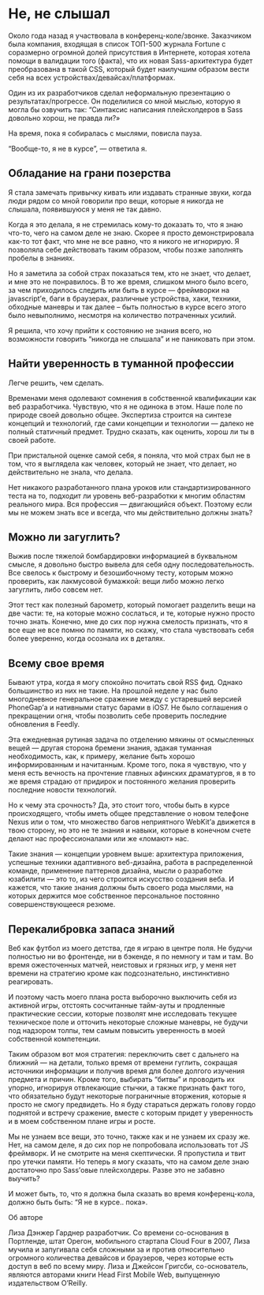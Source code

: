 # Не, не слышал

Около года назад я участвовала в конференц-коле/звонке. Заказчиком была компания, входящая в список ТОП-500 журнала Fortune с соразмерно огромной долей присутствия в Интернете, которая хотела помощи в валидации того (факта), что их новая Sass-архитектура будет преобразована в такой CSS, который будет наилучшим образом вести себя на всех устройствах/девайсах/платформах.

Один из их разработчиков сделал неформальную презентацию о результатах/прогрессе. Он поделилися со мной мыслью, которую я могла бы озвучить так: “Синтаксис написания плейсхолдеров в Sass довольно хорош, не правда ли?»

На время, пока я собиралась с мыслями, повисла пауза.

“Вообще-то, я не в курсе”, — ответила я.

## Обладание на грани позерства

Я стала замечать привычку кивать или издавать странные звуки, когда люди рядом со мной говорили про вещи, которые я никогда не слышала, появившуюся у меня не так давно.

Когда я это делала, я не стремилась кому-то доказать то, что я знаю что-то, чего на самом деле не знаю. Скорее я просто демонстрировала как-то тот факт, что мне не все равно, что я никого не игнорирую. Я позволяла себе действовать таким образом, чтобы позже заполнять пробелы в знаниях.

Но я заметила за собой страх показаться тем, кто не знает, что делает, и мне это не понравилось. В то же время, слишком много было всего, за чем приходилось следить или быть в курсе — фреймворки на javascript’е, баги в браузерах, различные устройства, хаки, техники, обходные маневры и так далее – быть полностью в курсе всего этого было невыполнимо, несмотря на количество потраченных усилий.

Я решила, что хочу прийти к состоянию не знания всего, но возможности говорить “никогда не слышала” и не паниковать при этом. 

## Найти уверенность в туманной профессии

Легче решить, чем сделать.

Временами меня одолевают сомнения в собственной квалификации как веб разработчика. Чувствую, что я не одинока в этом. Наше поле по природе своей довольно общее. Экспертиза строится на синтезе концепций и технологий, где сами концепции и технологии — далеко не полный статичный предмет. Трудно сказать, как оценить, хорош ли ты в своей работе.

При пристальной оценке самой себя, я поняла, что мой страх был не в том, что я выглядела как человек, который не знает, что делает, но действительно не знала, что делала.

Нет никакого разработанного плана уроков или стандартизированного теста на то, подходит ли уровень веб-разработки к многим областям реального мира. Вся профессия — двигающийся объект. Поэтому если мы не можем знать все и всегда, что мы действительно должны знать? 

## Можно ли загуглить?

Выжив после тяжелой бомбардировки информацией в буквальном смысле, я довольно быстро вывела для себя одну 
последовательность. Все свелось к быстрому и безошибочному тесту, которым можно проверить, как лакмусовой бумажкой: 
вещи либо можно легко загуглить, либо совсем нет. 

Этот тест как полезный барометр, который помогает разделить вещи на две части: те, на которые можно сослаться, и 
те, которые нужно просто точно знать. Конечно, мне до сих пор нужна смелость признать, что я все еще не все помню 
по памяти, но скажу, что стала чувствовать себя более уверенно, когда осознала их в деталях.

## Всему свое время

Бывают утра, когда я могу спокойно почитать свой RSS фид. Однако большинство из них не такие. На прошлой неделе у 
нас было многодневное генеральное сражение между с устаревшей версией PhoneGap’а и нативными статус барами в iOS7. 
Не было соглашения о прекращении огня, чтобы позволить себе проверить последние обновления в Feedly. 

Эта ежедневная рутиная задача по отделению мякины от осмысленных вещей — другая сторона бремени знания, эдакая 
туманная необходимость, как, к примеру, желание быть хорошо информированным и начитанным. Кроме того, пока я 
чувствую, что у меня есть вечность на прочтение главных афинских драматургов, я в то же время страдаю от придирок 
и постоянного желания проверить последние новости технологий.

Но к чему эта срочность? Да, это стоит того, чтобы быть в курсе происходящего, чтобы иметь общее представление о 
новом телефоне Nexus или о том, что множество багов неприятного WebKit’а движется в твою сторону, но это не те 
знания и навыки, которые в конечном счете делают нас профессионалами или же «ломают» нас. 

Такие знания — концепции уровнем выше: архитектура приложения, успешные техники адаптивного веб-дизайна, работа 
в распределенной команде, применение паттернов дизайна, мысли о разработке юзабилити — это то, из чего строится 
искусство создания веба. И кажется, что такие знания должны быть своего рода мыслями, на которых держится мое 
собственное персональное постоянно совершенствующееся резюме.

## Перекалибровка запаса знаний

Веб как футбол из моего детства, где я играю в центре поля. Не будучи полностью ни во фронтенде, ни в бэкенде, 
я по немногу и там и там. Во время ожесточенных матчей, неистовых и грязных игр, у меня нет времени на стратегию 
кроме как подсознательно, инстинктивно реагировать. 

И поэтому часть моего плана роста выборочно выключить себя из активной игры, отстоять сосчитанные тайм-ауты и 
продленные практические сессии, которые позволят мне исследовать текущее техническое поле и отточить некоторые 
сложные маневры, не будучи под надзором толпы, тем самым повысить уверенность в моей собственной компетенции.

Таким образом вот моя стратегия: переключить свет с дальнего на ближний — на детали, только время от времени гуглить, 
сокращая источники информации и получив время для более долгого изучения предмета и причин. Кроме того, выбирать 
“битвы” и проводить их упорно, игнорируя отвлекающие стычки, а также признать факт того, что обязательно будут 
некоторые пограничные вторжения, которые я просто не смогу предвидеть. Но я буду стараться держать голову гордо 
поднятой и встречу сражение, вместе с которым придет у уверенность и в моем собственном плане игры и росте.

Мы не узнаем все вещи, это точно, также как и не узнаем их сразу же. Нет, на самом деле, я до сих пор не попробовала 
использовать тот JS фреймворк. И не смотрите на меня скептически. Я пропустила и твит про утечки памяти. Но теперь 
я могу сказать, что на самом деле знаю достаточно про Sass’овые плейсхолдеры. Разве это не забавно выучить?

И может быть, то, что я должна была сказать во время конференц-кола, должно быть быть: “Я не в курсе.. пока».

Об авторе

Лиза Дэнжер Гарднер разработчик. Со времени со-основания в Портленде, штат Орегон, мобильного стартапа Cloud Four 
в 2007, Лиза мучила и запугивала себя сложными за и против относительно огромного количества девайсов и браузеров, 
через которые есть доступ в веб по всему миру. Лиза и Джейсон Григсби, со-основатель, являются авторами книги Head 
First Mobile Web, выпущенную издательством O’Reilly.
